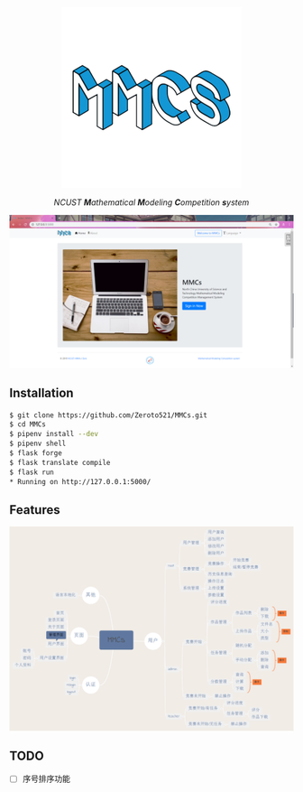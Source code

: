 <p align="center"><img src="assets/logo.png" alt="MMCs"></p>
<p align="center"><i>NCUST <b>M</b>athematical <b>M</b>odeling <b>C</b>ompetition <b>s</b>ystem</i></p>
<p align="center"><img src="assets/indexPage.png" alt="IndexPage"></p>

## Installation

```bash
$ git clone https://github.com/Zeroto521/MMCs.git
$ cd MMCs
$ pipenv install --dev
$ pipenv shell
$ flask forge
$ flask translate compile
$ flask run
* Running on http://127.0.0.1:5000/
```

## Features

<p align="center"><img src="assets/features.png" alt="feature"></p>

## TODO

-   [ ] 序号排序功能

